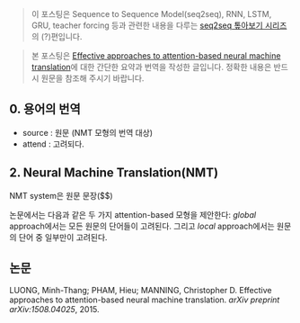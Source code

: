 > 이 포스팅은 Sequence to Sequence Model(seq2seq), RNN, LSTM, GRU, teacher forcing 등과 관련한 내용을 다루는 [seq2seq 톺아보기 시리즈](https://an-seunghwan.github.io/seq2seq-top-a-bogi/)의 (?)편입니다.

>  본 포스팅은 [Effective approaches to attention-based neural machine translation](https://arxiv.org/pdf/1508.04025.pdf)에 대한 간단한 요약과 번역을 작성한 글입니다. 정확한 내용은 반드시 원문을 참조해 주시기 바랍니다.

## 0. 용어의 번역

- source : 원문 (NMT 모형의 번역 대상)
- attend : 고려되다.

## 2. Neural Machine Translation(NMT)

NMT system은 원문 문장($$)

논문에서는 다음과 같은 두 가지 attention-based 모형을 제안한다: *global* approach에서는 모든 원문의 단어들이 고려된다. 그리고 *local* approach에서는 원문의 단어 중 일부만이 고려된다.

## 논문
LUONG, Minh-Thang; PHAM, Hieu; MANNING, Christopher D. Effective approaches to attention-based neural machine translation. _arXiv preprint arXiv:1508.04025_, 2015.

<!--stackedit_data:
eyJoaXN0b3J5IjpbMjIxNDA3NTA4XX0=
-->